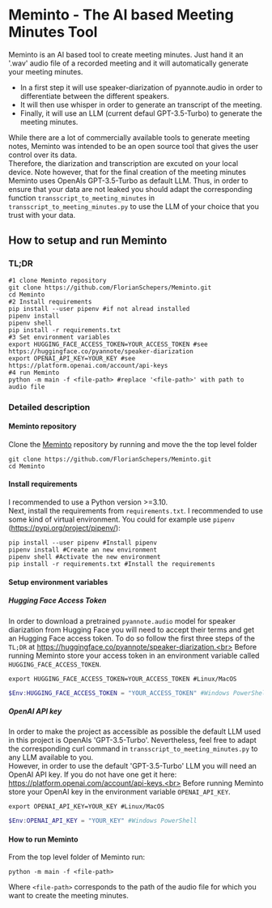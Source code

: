 # Meminto - The AI based Meeting Minutes Tool

Meminto is an AI based tool to create meeting minutes. Just hand it an '.wav' audio file of a recorded meeting and it will automatically generate your meeting minutes.<br>
- In a first step it will use speaker-diarization of pyannote.audio in order to differentiate between the different speakers.<br>
- It will then use whisper in order to generate an transcript of the meeting.<br>
- Finally, it will use an LLM (current defaul GPT-3.5-Turbo) to generate the meeting minutes. 

While there are a lot of commercially available tools to generate meeting notes, Meminto was intended to be an open source tool that gives the user control over its data.<br>
Therefore, the diarization and transcription are excuted on your local device. Note however, that for the final creation of the meeting minutes Meminto uses OpenAIs GPT-3.5-Turbo as default LLM. Thus, in order to ensure that your data are not leaked you should adapt the corresponding function  `transscript_to_meeting_minutes` in `transscript_to_meeting_minutes.py` to use the LLM of your choice that you trust with your data. 

## How to setup and run Meminto

### TL;DR
```shell
#1 clone Meminto repository
git clone https://github.com/FlorianSchepers/Meminto.git
cd Meminto
#2 Install requirements
pip install --user pipenv #if not alread installed
pipenv install
pipenv shell
pip install -r requirements.txt
#3 Set environment variables
export HUGGING_FACE_ACCESS_TOKEN=YOUR_ACCESS_TOKEN #see https://huggingface.co/pyannote/speaker-diarization
export OPENAI_API_KEY=YOUR_KEY #see https://platform.openai.com/account/api-keys
#4 run Meminto
python -m main -f <file-path> #replace '<file-path>' with path to audio file 
```

### Detailed description 

#### Meminto repository
Clone the [Meminto](#https://github.com/FlorianSchepers/Meminto.git) repository by running and move the the top level folder<br>
```shell
git clone https://github.com/FlorianSchepers/Meminto.git
cd Meminto
```
#### Install requirements
I recommended to use a Python version >=3.10.<br>
Next, install the requirements from `requirements.txt`. I recommended to use some kind of virtual environment. You could for example use `pipenv` (https://pypi.org/project/pipenv/):<br>
```shell
pip install --user pipenv #Install pipenv
pipenv install #Create an new environment
pipenv shell #Activate the new environment
pip install -r requirements.txt #Install the requirements
```
#### Setup environment variables

##### Hugging Face Access Token

In order to download a pretrained `pyannote.audio` model for speaker diarization from Hugging Face you will need to accept their terms and get an Hugging Face access token. To do so follow the first three steps of the `TL;DR` at https://huggingface.co/pyannote/speaker-diarization.<br>
Before running Meminto store your access token in an environment variable called `HUGGING_FACE_ACCESS_TOKEN`.<br>
```Shell
export HUGGING_FACE_ACCESS_TOKEN=YOUR_ACCESS_TOKEN #Linux/MacOS
```
```Powershell
$Env:HUGGING_FACE_ACCESS_TOKEN = "YOUR_ACCESS_TOKEN" #Windows PowerShell
```


##### OpenAI API key

In order to make the project as accessible as possible the default LLM used in this project is OpenAIs 'GPT-3.5-Turbo'. Nevertheless, feel free to adapt the corresponding curl command in `transscript_to_meeting_minutes.py` to any LLM available to you.<br>
However, in order to use the default 'GPT-3.5-Turbo' LLM you will need an OpenAI API key. If you do not have one get it here: https://platform.openai.com/account/api-keys.<br>
Before running Meminto store your OpenAI key in the environment variable `OPENAI_API_KEY`.<br>
```Shell
export OPENAI_API_KEY=YOUR_KEY #Linux/MacOS
```
```Powershell
$Env:OPENAI_API_KEY = "YOUR_KEY" #Windows PowerShell
```

#### How to run Meminto
From the top level folder of Meminto run:
```shell
python -m main -f <file-path>
```
Where `<file-path>` corresponds to the path of the audio file for which you want to create the meeting minutes. 
